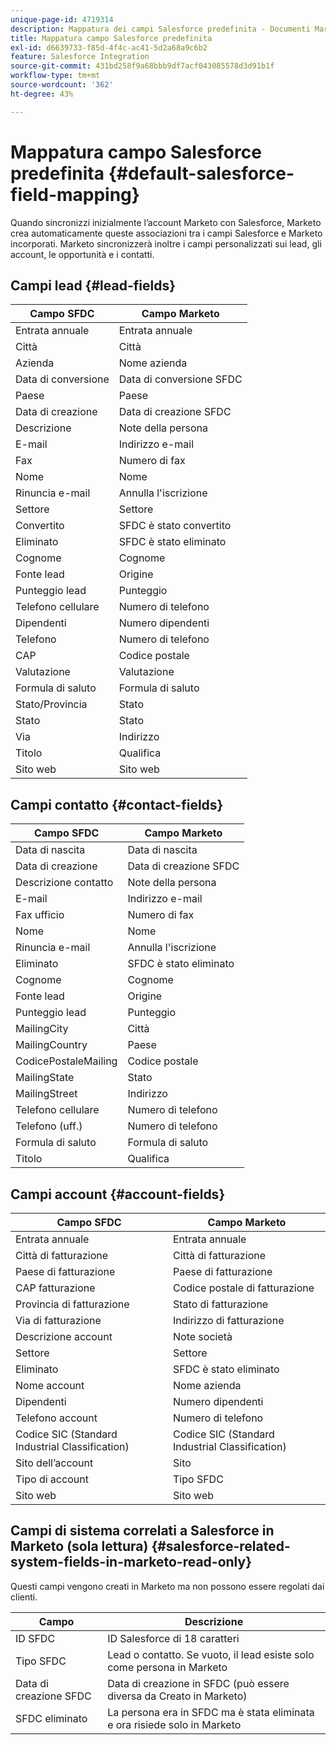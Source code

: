 ```yaml
---
unique-page-id: 4719314
description: Mappatura dei campi Salesforce predefinita - Documenti Marketo - Documentazione del prodotto
title: Mappatura campo Salesforce predefinita
exl-id: d6639733-f85d-4f4c-ac41-5d2a68a9c6b2
feature: Salesforce Integration
source-git-commit: 431bd258f9a68bbb9df7acf043085578d3d91b1f
workflow-type: tm+mt
source-wordcount: '362'
ht-degree: 43%

---
```


# Mappatura campo Salesforce predefinita {#default-salesforce-field-mapping}

Quando sincronizzi inizialmente l’account Marketo con Salesforce, Marketo crea automaticamente queste associazioni tra i campi Salesforce e Marketo incorporati. Marketo sincronizzerà inoltre i campi personalizzati sui lead, gli account, le opportunità e i contatti.

## Campi lead {#lead-fields}

| Campo SFDC | Campo Marketo |
|---|---|
| Entrata annuale | Entrata annuale |
| Città | Città |
| Azienda | Nome azienda |
| Data di conversione | Data di conversione SFDC |
| Paese | Paese |
| Data di creazione | Data di creazione SFDC |
| Descrizione | Note della persona |
| E-mail | Indirizzo e-mail |
| Fax | Numero di fax |
| Nome | Nome |
| Rinuncia e-mail | Annulla l&#39;iscrizione |
| Settore | Settore |
| Convertito | SFDC è stato convertito |
| Eliminato | SFDC è stato eliminato |
| Cognome | Cognome |
| Fonte lead | Origine |
| Punteggio lead | Punteggio |
| Telefono cellulare | Numero di telefono |
| Dipendenti | Numero dipendenti |
| Telefono | Numero di telefono |
| CAP | Codice postale |
| Valutazione | Valutazione |
| Formula di saluto | Formula di saluto |
| Stato/Provincia | Stato |
| Stato | Stato |
| Via | Indirizzo |
| Titolo | Qualifica |
| Sito web | Sito web |

## Campi contatto {#contact-fields}

| Campo SFDC | Campo Marketo |
|---|---|
| Data di nascita | Data di nascita |
| Data di creazione | Data di creazione SFDC |
| Descrizione contatto | Note della persona |
| E-mail | Indirizzo e-mail |
| Fax ufficio | Numero di fax |
| Nome | Nome |
| Rinuncia e-mail | Annulla l&#39;iscrizione |
| Eliminato | SFDC è stato eliminato |
| Cognome | Cognome |
| Fonte lead | Origine |
| Punteggio lead | Punteggio |
| MailingCity | Città |
| MailingCountry | Paese |
| CodicePostaleMailing | Codice postale |
| MailingState | Stato |
| MailingStreet | Indirizzo |
| Telefono cellulare | Numero di telefono |
| Telefono (uff.) | Numero di telefono |
| Formula di saluto | Formula di saluto |
| Titolo | Qualifica |

## Campi account {#account-fields}

| Campo SFDC | Campo Marketo |
|---|---|
| Entrata annuale | Entrata annuale |
| Città di fatturazione | Città di fatturazione |
| Paese di fatturazione | Paese di fatturazione |
| CAP fatturazione | Codice postale di fatturazione |
| Provincia di fatturazione | Stato di fatturazione |
| Via di fatturazione | Indirizzo di fatturazione |
| Descrizione account | Note società |
| Settore | Settore |
| Eliminato | SFDC è stato eliminato |
| Nome account | Nome azienda |
| Dipendenti | Numero dipendenti |
| Telefono account | Numero di telefono |
| Codice SIC (Standard Industrial Classification) | Codice SIC (Standard Industrial Classification) |
| Sito dell’account | Sito |
| Tipo di account | Tipo SFDC |
| Sito web | Sito web |

## Campi di sistema correlati a Salesforce in Marketo (sola lettura) {#salesforce-related-system-fields-in-marketo-read-only}

Questi campi vengono creati in Marketo ma non possono essere regolati dai clienti.

| Campo | Descrizione |
|---|---|
| ID SFDC | ID Salesforce di 18 caratteri |
| Tipo SFDC | Lead o contatto. Se vuoto, il lead esiste solo come persona in Marketo |
| Data di creazione SFDC | Data di creazione in SFDC (può essere diversa da Creato in Marketo) |
| SFDC eliminato | La persona era in SFDC ma è stata eliminata e ora risiede solo in Marketo |
